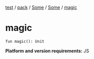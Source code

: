 [test](../../../index.md) / [pack](../../index.md) / [Some](../index.md) / [Some](index.md) / [magic](./magic.md)

# magic

`fun magic(): Unit`

**Platform and version requirements:** JS

